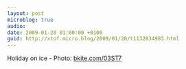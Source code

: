 ```yaml
---
layout: post
microblog: true
audio: 
date: 2009-01-20 01:00:00 +0100
guid: http://xtof.micro.blog/2009/01/20/t1132834983.html
---
```

Holiday on ice - Photo: [bkite.com/03ST7](http://bkite.com/03ST7)
